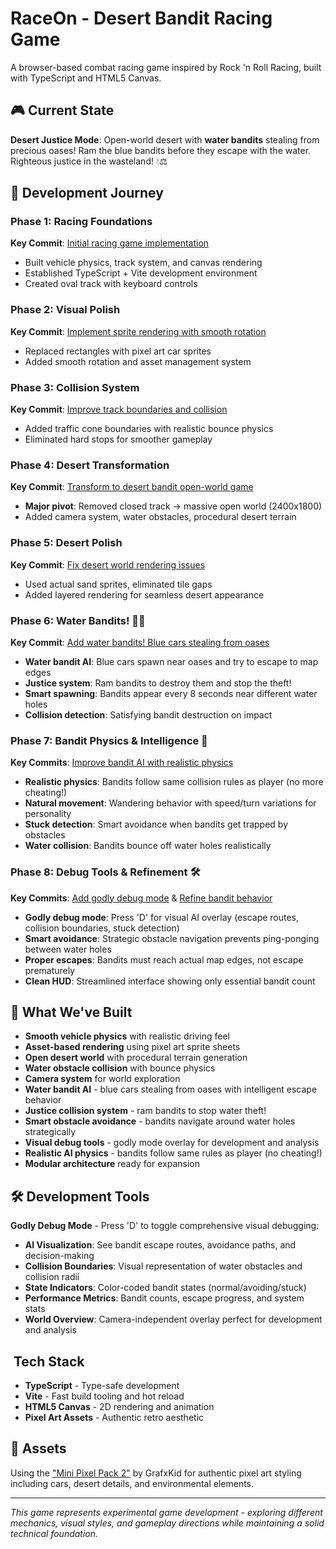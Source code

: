 # RaceOn - Desert Bandit Racing Game

A browser-based combat racing game inspired by Rock 'n Roll Racing, built with TypeScript and HTML5 Canvas.

## 🎮 Current State

**Desert Justice Mode**: Open-world desert with **water bandits** stealing from precious oases! Ram the blue bandits before they escape with the water. Righteous justice in the wasteland! 💧⚖️

## 🚗 Development Journey

### Phase 1: Racing Foundations
**Key Commit**: [Initial racing game implementation](https://github.com/rranshous/raceon/commit/641bc72)
- Built vehicle physics, track system, and canvas rendering
- Established TypeScript + Vite development environment
- Created oval track with keyboard controls

### Phase 2: Visual Polish  
**Key Commit**: [Implement sprite rendering with smooth rotation](https://github.com/rranshous/raceon/commit/11b3f1a)
- Replaced rectangles with pixel art car sprites
- Added smooth rotation and asset management system

### Phase 3: Collision System
**Key Commit**: [Improve track boundaries and collision](https://github.com/rranshous/raceon/commit/140f083)
- Added traffic cone boundaries with realistic bounce physics
- Eliminated hard stops for smoother gameplay

### Phase 4: Desert Transformation
**Key Commit**: [Transform to desert bandit open-world game](https://github.com/rranshous/raceon/commit/44e7dba)
- **Major pivot**: Removed closed track → massive open world (2400x1800)
- Added camera system, water obstacles, procedural desert terrain

### Phase 5: Desert Polish
**Key Commit**: [Fix desert world rendering issues](https://github.com/rranshous/raceon/commit/09c3a87)
- Used actual sand sprites, eliminated tile gaps
- Added layered rendering for seamless desert appearance

### Phase 6: Water Bandits! 🚗💧
**Key Commit**: [Add water bandits! Blue cars stealing from oases](https://github.com/rranshous/raceon/commit/latest)
- **Water bandit AI**: Blue cars spawn near oases and try to escape to map edges
- **Justice system**: Ram bandits to destroy them and stop the theft!
- **Smart spawning**: Bandits appear every 8 seconds near different water holes
- **Collision detection**: Satisfying bandit destruction on impact

### Phase 7: Bandit Physics & Intelligence 🧠
**Key Commits**: [Improve bandit AI with realistic physics](https://github.com/rranshous/raceon/commit/latest)
- **Realistic physics**: Bandits follow same collision rules as player (no more cheating!)
- **Natural movement**: Wandering behavior with speed/turn variations for personality
- **Stuck detection**: Smart avoidance when bandits get trapped by obstacles
- **Water collision**: Bandits bounce off water holes realistically

### Phase 8: Debug Tools & Refinement 🛠️
**Key Commits**: [Add godly debug mode](https://github.com/rranshous/raceon/commit/latest) & [Refine bandit behavior](https://github.com/rranshous/raceon/commit/latest)
- **Godly debug mode**: Press 'D' for visual AI overlay (escape routes, collision boundaries, stuck detection)
- **Smart avoidance**: Strategic obstacle navigation prevents ping-ponging between water holes
- **Proper escapes**: Bandits must reach actual map edges, not escape prematurely
- **Clean HUD**: Streamlined interface showing only essential bandit count

## 🎯 What We've Built

- **Smooth vehicle physics** with realistic driving feel
- **Asset-based rendering** using pixel art sprite sheets  
- **Open desert world** with procedural terrain generation
- **Water obstacle collision** with bounce physics
- **Camera system** for world exploration
- **Water bandit AI** - blue cars stealing from oases with intelligent escape behavior
- **Justice collision system** - ram bandits to stop water theft!
- **Smart obstacle avoidance** - bandits navigate around water holes strategically
- **Visual debug tools** - godly mode overlay for development and analysis
- **Realistic AI physics** - bandits follow same rules as player (no cheating!)
- **Modular architecture** ready for expansion

## 🛠️ Development Tools

**Godly Debug Mode** - Press 'D' to toggle comprehensive visual debugging:
- **AI Visualization**: See bandit escape routes, avoidance paths, and decision-making
- **Collision Boundaries**: Visual representation of water obstacles and collision radii
- **State Indicators**: Color-coded bandit states (normal/avoiding/stuck)
- **Performance Metrics**: Bandit counts, escape progress, and system stats
- **World Overview**: Camera-independent overlay perfect for development and analysis

## ️ Tech Stack

- **TypeScript** - Type-safe development
- **Vite** - Fast build tooling and hot reload
- **HTML5 Canvas** - 2D rendering and animation
- **Pixel Art Assets** - Authentic retro aesthetic

## 🎨 Assets

Using the ["Mini Pixel Pack 2"](https://grafxkid.itch.io/mini-pixel-pack-2) by GrafxKid for authentic pixel art styling including cars, desert details, and environmental elements.

---

*This game represents experimental game development - exploring different mechanics, visual styles, and gameplay directions while maintaining a solid technical foundation.*
